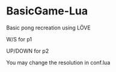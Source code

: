 # BasicGame-Lua
 Basic pong recreation using LÖVE

W/S for p1

UP/DOWN for p2

You may change the resolution in conf.lua